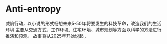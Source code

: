 # Anti-entropy
减熵行动，以小说的形式畅想未来5-50年将要发生的科技革命，改造我们的生活环境
主要从交通方式、工作环境、住宅环境、城市规划等方面以科学的方法进行推演和预测。
故事将从2025年开始说起，
